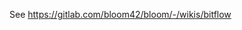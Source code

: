 See https://gitlab.com/bloom42/bloom/-/wikis/bitflow

<!-- <p align="center">
  <img alt="bloom logo" src="https://bloom.sh/kernel/static/imgs/logos/bitflow_256.png" height="180" />
  <h3 align="center">Bitflow</h3>
  <p align="center">A simple piece of software that makes downloading ﬁles fast ⚡</p>
</p>

[Try it online for free](https://bloom.sh/bitflow)

--------

[![pipeline status](https://gitlab.com/bloom42/bitflow/badges/master/pipeline.svg)](https://gitlab.com/bloom42/bitflow/commits/master)
[![crate](https://img.shields.io/crates/v/bitflow.svg)](https://crates.io/crates/bitflow)
[![Released API docs](https://docs.rs/bitflow/badge.svg)](https://docs.rs/bitflow)

**Bitflow** is a multi-protocol (torrents, HTTP...), cross platform download utility operated
both in command-line and as a service.

1. [Documentation](#documentation)
2. [Docker image](#docker-image)
3. [Contributing](#contributing)
4. [Licensing](#licensing)
5. [Sponsoring](#sponsoring)
6. [Security](#security)

--------

## Documentation

See [https://theguide.bloom.sh/projects/bloom](https://theguide.bloom.sh/projects/bloom).


## Docker image

[registry.gitlab.com/bloom42/bitflow](https://gitlab.com/bloom42/bitflow/container_registry)



## Contributing

Thank you for your interest in contributing! Please refer to
[https://bloom.sh/contribute](https://bloom.sh/contribute) for guidance.



## Licensing

See `LICENSE.txt` and [https://bloom.sh/licensing](https://bloom.sh/licensing)


## Sponsoring

Bloom is a free and open source project. If you are interested in supporting this project, the core team
and the contributors please visit our
[sponsoring page](https://bloom.sh/become-a-sponsor) ✌️


## Security

If you found a security issue affecting this project, please do not open a public issue and refer to our
[dedicated security page](https://bloom.sh/security) instead. Thank you. -->

